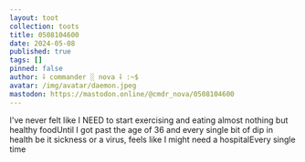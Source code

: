 ```yaml
---
layout: toot
collection: toots
title: 0508104600
date: 2024-05-08
published: true
tags: []
pinned: false
author: ⸸ commander ░ nova ⸸ :~$
avatar: /img/avatar/daemon.jpeg
mastodon: https://mastodon.online/@cmdr_nova/0508104600
---
```


I've never felt like I NEED to start exercising and eating almost nothing but healthy foodUntil I got past the age of 36 and every single bit of dip in health be it sickness or a virus, feels like I might need a hospitalEvery single time
